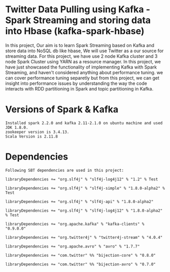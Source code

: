 # Twitter Data Pulling using Kafka - Spark Streaming and storing data into Hbase (kafka-spark-hbase)

In this project, Our aim is to learn Spark Streaming based on Kafka and store data into NoSQL db like hbase, We will use Twitter as a our source for streaming data.
For this project, we have use 2 node Kafka cluster and 3 node Spark Cluster using YARN as a resource manager. In this project, we have just showcased the functionality of implementing Kafka with Spark Streaming, and haven't considered anything about performance tuning. we can cover performance tuning separetly but from this project, we can get insight into performance issues by understanding the way the code interacts with RDD partitioning in Spark and topic partitioning in Kafka.

# Versions of Spark & Kafka
	Installed spark 2.2.0 and kafka 2.11-2.1.0 on ubuntu machine and used JDK 1.8.0.
	zookeeper version is 3.4.13.
	Scala Version is 2.11.8
	
# Dependencies
	Following SBT dependencies are used in this project:
	
	libraryDependencies += "org.slf4j" % "slf4j-log4j12" % "1.2" % Test

	libraryDependencies += "org.slf4j" % "slf4j-simple" % "1.8.0-alpha2" % Test

	libraryDependencies += "org.slf4j" % "slf4j-api" % "1.8.0-alpha2"

	libraryDependencies += "org.slf4j" % "slf4j-log4j12" % "1.8.0-alpha2" % Test

	libraryDependencies += "org.apache.kafka" % "kafka-clients" % "0.9.0.0"

	libraryDependencies += "org.twitter4j" % "twitter4j-stream" % "4.0.4"
	
	libraryDependencies += "org.apache.avro" % "avro" % "1.7.7"
	
	libraryDependencies += "com.twitter" %% "bijection-core" % "0.8.0"
	
	libraryDependencies += "com.twitter" %% "bijection-avro" % "0.7.0"

